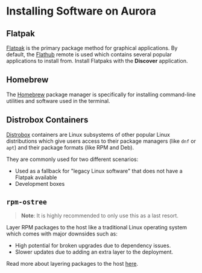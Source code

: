 # Installing Software on Aurora

## Flatpak

[Flatpak](https://www.flatpak.org/) is the primary package method for graphical applications.  By default, the [Flathub](https://www.flathub.org) remote is used which contains several popular applications to install from.  Install Flatpaks with the **Discover** application.

## Homebrew

The [Homebrew](https://brew.sh/) package manager is specifically for installing command-line utilities and software used in the terminal.

## Distrobox Containers

[Distrobox](https://distrobox.it/) containers are Linux subsystems of other popular Linux distributions which give users access to their package managers (like `dnf` or `apt`) and their package formats (like RPM and Deb).


They are commonly used for two different scenarios:

- Used as a fallback for "legacy Linux software" that does not have a Flatpak available
- Development boxes

## `rpm-ostree`

>**Note**: It is highly recommended to only use this as a last resort.

Layer RPM packages to the host like a traditional Linux operating system which comes with major downsides such as:

- High potential for broken upgrades due to dependency issues.
- Slower updates due to adding an extra layer to the deployment.

Read more about layering packages to the host [here](https://docs.getaurora.dev/guides/layerapp/).
